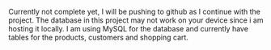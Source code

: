 Currently not complete yet, I will be pushing to github as I continue with the project.
The database in this project may not work on your device since i am hosting it locally.
I am using MySQL for the database and currently have tables for the products, customers and shopping cart.

